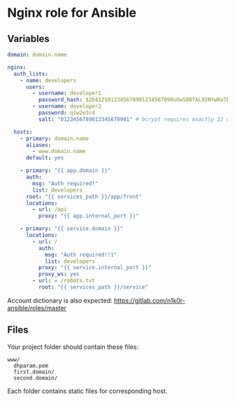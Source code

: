 # Nginx role for Ansible

## Variables

```yaml
domain: domain.name

nginx:
  auth_lists:
    - name: developers
      users:
        - username: developer1
          password_hash: $2b$12$012345678901234567890uOwS8BfAL92NYwRa7Ld2G.qrpL9qOR.S
        - username: developer2
          password: q1w2e3r4
          salt: "0123456789012345678901" # bcrypt requires exactly 22 chars for salt

  hosts:
    - primary: domain.name
      aliases:
        - www.domain.name
      default: yes

    - primary: "{{ app.domain }}"
      auth:
        msg: "Auth required!"
        list: developers
      root: "{{ services_path }}/app/front"
      locations:
        - url: /api
          proxy: "{{ app.internal_port }}"

    - primary: "{{ service.domain }}"
      locations:
        - url: /
          auth:
            msg: "Auth required!!1"
            list: developers
          proxy: "{{ service.internal_port }}"
          proxy_ws: yes
        - url: = /robots.txt
          root: "{{ services_path }}/service"
```

Account dictionary is also expected: https://gitlab.com/n1k0r-ansible/roles/master

## Files

Your project folder should contain these files:

```
www/
  dhparam.pem
  first.domain/
  second.domain/
```

Each folder contains static files for corresponding host.
